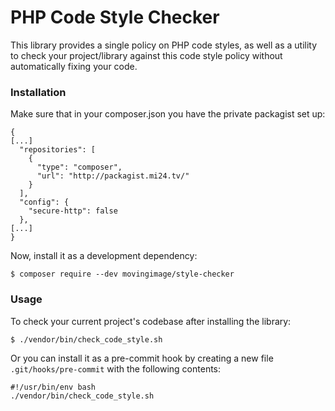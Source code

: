 # PHP Code Style Checker

This library provides a single policy on PHP code styles, as well as a utility to check your 
project/library against this code style policy without automatically fixing your code. 

### Installation

Make sure that in your composer.json you have the private packagist set up:

```
{
[...]
  "repositories": [
    {
      "type": "composer",
      "url": "http://packagist.mi24.tv/"
    }
  ],
  "config": {
    "secure-http": false
  },
[...]
}
```

Now, install it as a development dependency:

```
$ composer require --dev movingimage/style-checker
```

### Usage

To check your current project's codebase after installing the library:

```
$ ./vendor/bin/check_code_style.sh
```

Or you can install it as a pre-commit hook by creating a new file `.git/hooks/pre-commit` with the following contents:

```
#!/usr/bin/env bash
./vendor/bin/check_code_style.sh
```